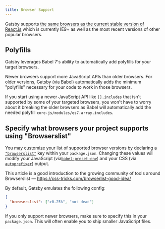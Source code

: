 ```yaml
---
title: Browser Support
---
```


Gatsby supports [the same browsers as the current stable version of React.js](https://reactjs.org/docs/react-dom.html#browser-support) which is currently IE9+ as well as the most recent versions of other popular browsers.

## Polyfills

Gatsby leverages Babel 7's ability to automatically add polyfills for your target browsers.

Newer browsers support more JavaScript APIs than older browsers. For older versions, Gatsby (via Babel) automatically adds the minimum "polyfills" necessary for your code to work in those browsers.

If you start using a newer JavaScript API like `[].includes` that isn't supported by some of your targeted browsers, you won't have to worry about it breaking the older browsers as Babel will automatically add the needed polyfill `core-js/modules/es7.array.includes`.

## Specify what browsers your project supports using "Browserslist"

You may customize your list of supported browser versions by declaring a [`"browserslist"`](https://github.com/ai/browserslist) key within your `package.json`. Changing these values will modify your JavaScript (via[`babel-preset-env`](https://github.com/babel/babel-preset-env#targetsbrowsers)) and your CSS (via [`autoprefixer`](https://github.com/postcss/autoprefixer)) output.

This article is a good introduction to the growing community of tools around Browserslist — https://css-tricks.com/browserlist-good-idea/

By default, Gatsby emulates the following config:

```json:title=package.json
{
  "browserslist": [">0.25%", "not dead"]
}
```

If you only support newer browsers, make sure to specify this in your `package.json`. This will often enable you to ship smaller JavaScript files.
